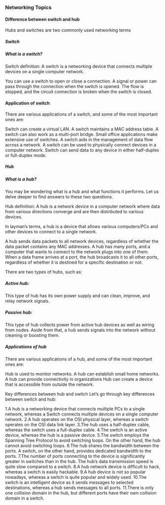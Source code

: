 ### Networking Topics
#### Difference between switch and hub
 Hubs and switches are two commonly used networking terms
##### Switch
##### What is a switch?
Switch definition: A switch is a networking device that connects multiple devices on a single computer network. 

You can use a switch to open or close a connection. A signal or power can pass through the connection when the switch is opened. The flow is stopped, and the circuit connection is broken when the switch is closed.

#### Application of switch 
There are various applications of a switch, and some of the most important ones are:

Switch can create a virtual LAN.
A switch maintains a MAC address table.
A switch can also work as a multi-port bridge.
Small office applications make extensive use of switches.
A switch aids in the management of data flow across a network.
A switch can be used to physically connect devices in a computer network.
Switch can send data to any device in either half-duplex or full-duplex mode.



##### Hub

##### What is a hub?
You may be wondering what is a hub and what functions it performs. Let us delve deeper to find answers to these two questions.

Hub definition: A hub is a network device in a computer network where data from various directions converge and are then distributed to various devices.

In layman’s terms, a hub is a device that allows various computers/PCs and other devices to connect to a single network.

A hub sends data packets to all network devices, regardless of whether the data packet contains any MAC addresses. A hub has many ports, and a computer that wants to connect to the network plugs into one of them. When a data frame arrives at a port, the hub broadcasts it to all other ports, regardless of whether it is destined for a specific destination or not.

There are two types of hubs, such as:

##### Active hub: 
This type of hub has its own power supply and can clean, improve, and relay network signals.
##### Passive hub:
 This type of hub collects power from active hub devices as well as wiring from nodes. Aside from that, a hub sends signals into the network without cleaning or boosting them.
##### Applications of hub
There are various applications of a hub, and some of the most important ones are:

Hub is used to monitor networks.
A hub can establish small home networks.
A hub can provide connectivity in organizations
Hub can create a device that is accessible from outside the network.


Key differences between hub and switch 
Let’s go through key differences between switch and hub:

1.A hub is a networking device that connects multiple PCs to a single network, whereas a Switch connects multiple devices on a single computer network.
2.A hub operates on the OSI physical layer, whereas a switch operates on the OSI data link layer.
3.The hub uses a half-duplex cable, whereas the switch uses a full-duplex cable.
4.The switch is an active device, whereas the hub is a passive device.
5.The switch employs the Spanning Tree Protocol to avoid switching loops. On the other hand, the hub cannot avoid switching loops.
6.The hub shares the bandwidth between the ports. A switch, on the other hand, provides dedicated bandwidth to the ports.
7.The number of ports connecting to the device is significantly greater in switches than in the hub.
The hub’s data transmission speed is quite slow compared to a switch.
8.A hub network device is difficult to hack, whereas a switch is easily hackable.
9.A hub device is not so popular nowadays, whereas a switch is quite popular and widely used.
10.The switch is an intelligent device as it sends messages to selected destinations, whereas a hub sends messages to all ports.
11.There is only one collision domain in the hub, but different ports have their own collision domain in a switch.
